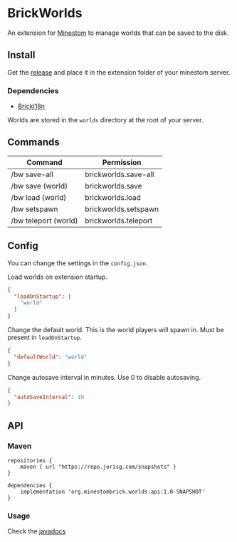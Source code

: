 # BrickWorlds

An extension for [Minestom](https://github.com/Minestom/Minestom) to manage worlds that can be saved to the disk.

## Install

Get the [release](./releases)
and place it in the extension folder of your minestom server.

### Dependencies
* [BrickI18n](https://github.com/MinestomBrick/BrickI18n)

Worlds are stored in the `worlds` directory at the root of your server.

## Commands

| Command              | Permission           |
|----------------------|----------------------|
| /bw save-all         | brickworlds.save-all |
| /bw save (world)     | brickworlds.save     |
| /bw load (world)     | brickworlds.load     |
| /bw setspawn         | brickworlds.setspawn |
| /bw teleport (world) | brickworlds.teleport |

## Config

You can change the settings in the `config.json`.

Load worlds on extension startup.
```json
{
  "loadOnStartup": [
    "world"
  ]
}
```

Change the default world. This is the world players will spawn in. Must be present in `loadOnStartup`.
```json
{
  "defaultWorld": "world"
}
```

Change autosave interval in minutes. Use 0 to disable autosaving.
```json
{
  "autoSaveInterval": 10
}
```


## API

### Maven
```
repositories {
    maven { url "https://repo.jorisg.com/snapshots" }
}

dependencies {
    implementation 'org.minestombrick.worlds:api:1.0-SNAPSHOT'
}
```

### Usage

Check the [javadocs](https://minestombrick.github.io/BrickWorlds/)

